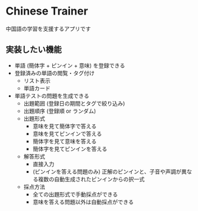 # Chinese Trainer

中国語の学習を支援するアプリです

## 実装したい機能

- 単語 (簡体字 + ピンイン + 意味) を登録できる
- 登録済みの単語の閲覧・タグ付け
  - リスト表示
  - 単語カード
- 単語テストの問題を生成できる
  - 出題範囲 (登録日の期間とタグで絞り込み)
  - 出題順序 (登録順 or ランダム)
  - 出題形式
    - 意味を見て簡体字で答える
    - 意味を見てピンインで答える
    - 簡体字を見て意味を答える
    - 簡体字を見てピンインを答える
  - 解答形式
    - 直接入力
    - (ピンインを答える問題のみ) 正解のピンインと、子音や声調が異なる複数の自動生成されたピンインからの択一式
  - 採点方法
    - 全ての出題形式で手動採点ができる
    - 意味を答える問題以外は自動採点ができる
